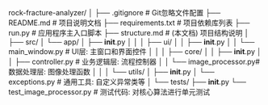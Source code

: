 rock-fracture-analyzer/
│
├── .gitignore              # Git忽略文件配置
├── README.md               # 项目说明文档
├── requirements.txt        # 项目依赖库列表
├── run.py                  # 应用程序主入口脚本
├── structure.md            # (本文档) 项目结构说明
│
├── src/
│   └── app/
│       ├── __init__.py
│       │
│       ├── ui/
│       │   ├── __init__.py
│       │   └── main_window.py    # UI层: 主窗口和界面控件
│       │
│       ├── core/
│       │   ├── __init__.py
│       │   ├── controller.py     # 业务逻辑层: 流程控制器
│       │   └── image_processor.py# 数据处理层: 图像处理函数
│       │
│       └── utils/
│           ├── __init__.py
│           └── exceptions.py     # 通用工具: 自定义异常类等
│
└── tests/
    ├── __init__.py
    └── test_image_processor.py # 测试代码: 对核心算法进行单元测试
